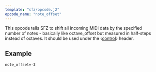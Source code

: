 ```yaml
---
template: "sfz/opcode.j2"
opcode_name: "note_offset"
---
```

This opcode tells SFZ to shift all incoming MIDI data by the specified number of
notes - basically like octave_offset but measured in half-steps instead of octaves.
It should be used under the ‹[control]› header.

## Example

```sfz
note_offset=-3
```


[control]: ../headers/control.md
